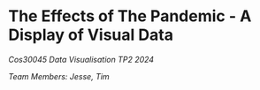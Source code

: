 # The Effects of The Pandemic - A Display of Visual Data

*Cos30045 Data Visualisation TP2 2024*

*Team Members: Jesse, Tim*
